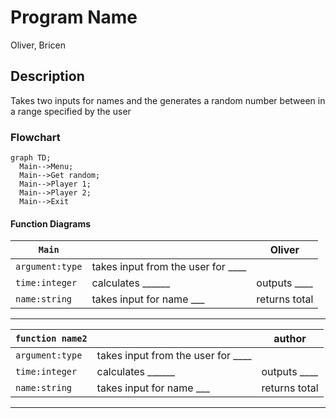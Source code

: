 # Program Name
Oliver, Bricen

## <Number Guessing Game> Description
Takes two inputs for names and the generates a random number between in a range specified by the user

### <Number Guessing Game> Flowchart
```mermaid
graph TD;
  Main-->Menu;
  Main-->Get random;
  Main-->Player 1;
  Main-->Player 2;
  Main-->Exit
```

#### Function Diagrams

| `Main`    |               |  Oliver     |
| ------------------ | ------------- | ------------ |
| `argument:type`    | takes input from the user for ____  |              |
| `time:integer`     | calculates ______  | outputs ____             |
| `name:string`      | takes input for name ___ | returns total |
***
| `function name2`    |               |     author   |
| ------------------ | ------------- | ------------ |
| `argument:type`    | takes input from the user for ____  |              |
| `time:integer`     | calculates ______  | outputs ____             |
| `name:string`      | takes input for name ___ | returns total |
***
